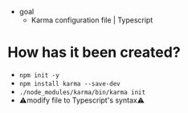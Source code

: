 * goal
  * Karma configuration file | Typescript

# How has it been created?
* `npm init -y`
* `npm install karma --save-dev`
* `./node_modules/karma/bin/karma init`
* ⚠️modify file to Typescript's syntax⚠️
